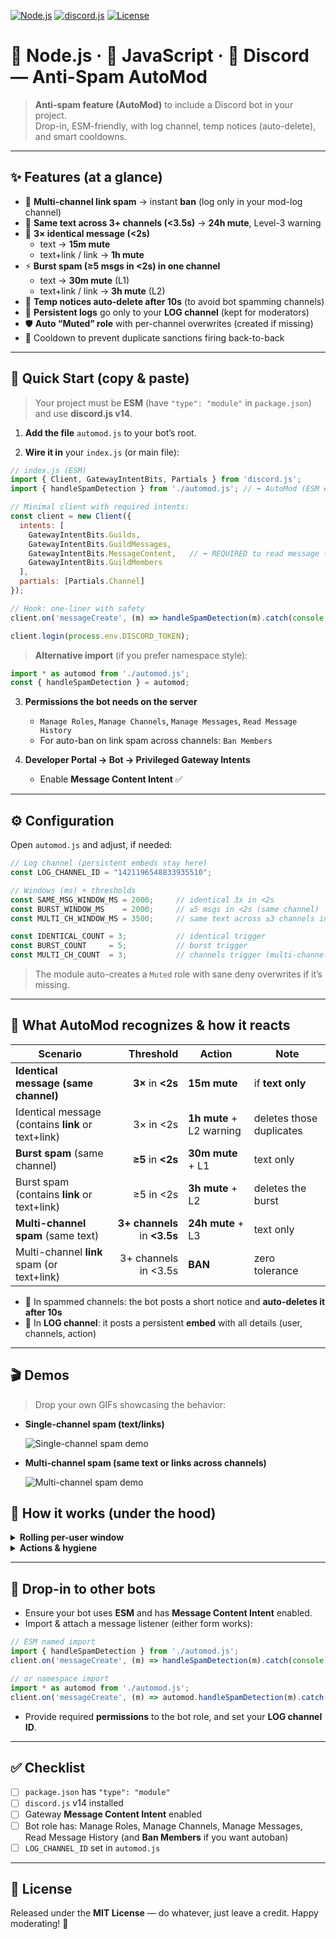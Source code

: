 [![Node.js](https://img.shields.io/badge/Node.js-20%2B-339933?logo=node.js&logoColor=white)](https://nodejs.org/)
[![discord.js](https://img.shields.io/badge/discord.js-v14-5865F2?logo=discord&logoColor=white)](https://discord.js.org/)
[![License](https://img.shields.io/badge/license-MIT-informational)](#)


# 💚 Node.js · 💛 JavaScript · 💙 Discord — Anti-Spam AutoMod


> **Anti-spam feature (AutoMod)** to include a Discord bot in your project.  
> Drop-in, ESM-friendly, with log channel, temp notices (auto-delete), and smart cooldowns.

---

## ✨ Features (at a glance)

- 🔗 **Multi-channel link spam** → instant **ban** (log only in your mod-log channel)
- 🧵 **Same text across 3+ channels (<3.5s)** → **24h mute**, Level-3 warning
- 🔁 **3× identical message (<2s)**  
  - text → **15m mute**  
  - text+link / link → **1h mute**
- ⚡ **Burst spam (≥5 msgs in <2s) in one channel**  
  - text → **30m mute** (L1)  
  - text+link / link → **3h mute** (L2)
- 🧹 **Temp notices auto-delete after 10s** (to avoid bot spamming channels)
- 🧷 **Persistent logs** go only to your **LOG channel** (kept for moderators)
- 🛡️ **Auto “Muted” role** with per-channel overwrites (created if missing)
- 🧊 Cooldown to prevent duplicate sanctions firing back-to-back

---

## 🚀 Quick Start (copy & paste)

> Your project must be **ESM** (have `"type": "module"` in `package.json`) and use **discord.js v14**.

1. **Add the file** `automod.js` to your bot’s root.

2. **Wire it in** your `index.js` (or main file):

```js
// index.js (ESM)
import { Client, GatewayIntentBits, Partials } from 'discord.js';
import { handleSpamDetection } from './automod.js'; // ⬅️ AutoMod (ESM export)

// Minimal client with required intents:
const client = new Client({
  intents: [
    GatewayIntentBits.Guilds,
    GatewayIntentBits.GuildMessages,
    GatewayIntentBits.MessageContent,   // ⬅️ REQUIRED to read message text
    GatewayIntentBits.GuildMembers
  ],
  partials: [Partials.Channel]
});

// Hook: one-liner with safety
client.on('messageCreate', (m) => handleSpamDetection(m).catch(console.error));

client.login(process.env.DISCORD_TOKEN);
```

> **Alternative import** (if you prefer namespace style):
```js
import * as automod from './automod.js';
const { handleSpamDetection } = automod;
```

3. **Permissions the bot needs on the server**
   - `Manage Roles`, `Manage Channels`, `Manage Messages`, `Read Message History`
   - For auto-ban on link spam across channels: `Ban Members`

4. **Developer Portal → Bot → Privileged Gateway Intents**
   - Enable **Message Content Intent** ✅

---

## ⚙️ Configuration

Open `automod.js` and adjust, if needed:

```js
// Log channel (persistent embeds stay here)
const LOG_CHANNEL_ID = "1421196548833935510";

// Windows (ms) + thresholds
const SAME_MSG_WINDOW_MS = 2000;     // identical 3x in <2s
const BURST_WINDOW_MS    = 2000;     // ≥5 msgs in <2s (same channel)
const MULTI_CH_WINDOW_MS = 3500;     // same text across ≥3 channels in <3.5s

const IDENTICAL_COUNT = 3;           // identical trigger
const BURST_COUNT     = 5;           // burst trigger
const MULTI_CH_COUNT  = 3;           // channels trigger (multi-channel)
```

> The module auto-creates a `Muted` role with sane deny overwrites if it’s missing.

---

## 🧭 What AutoMod recognizes & how it reacts

| Scenario | Threshold | Action | Note |
|---|---:|---|---|
| **Identical message (same channel)** | **3×** in **<2s** | **15m mute** | if **text only** |
| Identical message (contains **link** or text+link) | 3× in <2s | **1h mute** + L2 warning | deletes those duplicates |
| **Burst spam** (same channel) | **≥5** in **<2s** | **30m mute** + L1 | text only |
| Burst spam (contains **link** or text+link) | ≥5 in <2s | **3h mute** + L2 | deletes the burst |
| **Multi-channel spam** (same text) | **3+ channels** in **<3.5s** | **24h mute** + L3 | text only |
| Multi-channel **link** spam (or text+link) | 3+ channels in <3.5s | **BAN** | zero tolerance |

- 🧹 In spammed channels: the bot posts a short notice and **auto-deletes it after 10s**  
- 📌 In **LOG channel**: it posts a persistent **embed** with all details (user, channels, action)

---

## 🎬 Demos

> Drop your own GIFs showcasing the behavior:

- **Single-channel spam (text/links)**  

  ![Single-channel spam demo](./0926.gif)

- **Multi-channel spam (same text or links across channels)**  

  ![Multi-channel spam demo](./0926_1.gif)


## 🧠 How it works (under the hood)

<details>
<summary><strong>Rolling per-user window</strong></summary>

- For every message we record `{ ts, channelId, content, isLink, messageId }` in a short in-memory log per user (pruned to a few seconds).
- Detection functions run on this rolling window:
  - **`detectIdentical`** → groups by normalized text within `SAME_MSG_WINDOW_MS`
  - **`detectBurst`** → counts messages in `BURST_WINDOW_MS` for the same channel
  - **`detectMultiChannel`** → finds the same normalized text across `MULTI_CH_COUNT` channels within `MULTI_CH_WINDOW_MS`
- A small **cooldown** prevents duplicate sanctions being applied for the same burst in quick succession.
</details>

<details>
<summary><strong>Actions & hygiene</strong></summary>

- On triggers, the bot **deletes** the offending messages (bulk if possible).
- **Mutes** add the `Muted` role (created automatically if missing), with per-channel deny overwrites for sending.
- **Unmutes** are timed via `setTimeout` (15m / 30m / 1h / 3h / 24h).
- **Bans** apply for multi-channel link spam (requires `Ban Members` permission).
- **Temp notices** are posted in the spammed channel(s) and removed after **10s** to keep channels clean.
- **Persistent logs** are embedded to `LOG_CHANNEL_ID` only.
</details>

---

## 🧩 Drop-in to other bots

- Ensure your bot uses **ESM** and has **Message Content Intent** enabled.
- Import & attach a message listener (either form works):

```js
// ESM named import
import { handleSpamDetection } from './automod.js';
client.on('messageCreate', (m) => handleSpamDetection(m).catch(console.error));

// or namespace import
import * as automod from './automod.js';
client.on('messageCreate', (m) => automod.handleSpamDetection(m).catch(console.error));
```

- Provide required **permissions** to the bot role, and set your **LOG channel ID**.

---

## ✅ Checklist

- [ ] `package.json` has `"type": "module"`
- [ ] `discord.js` v14 installed
- [ ] Gateway **Message Content Intent** enabled
- [ ] Bot role has: Manage Roles, Manage Channels, Manage Messages, Read Message History (and **Ban Members** if you want autoban)
- [ ] `LOG_CHANNEL_ID` set in `automod.js`

---

## 📝 License

Released under the **MIT License** — do whatever, just leave a credit. Happy moderating! 🎯
